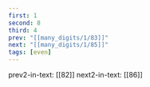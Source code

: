 ```yaml
---
first: 1
second: 8
third: 4
prev: "[[many_digits/1/83]]"
next: "[[many_digits/1/85]]"
tags: [even]
---
```

prev2-in-text: [[82]]
next2-in-text: [[86]]
